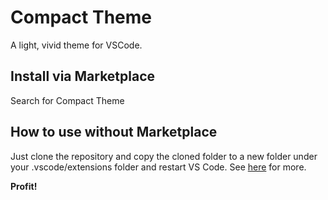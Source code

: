 # Compact Theme

A light, vivid theme for VSCode.

## Install via Marketplace
Search for Compact Theme

## How to use without Marketplace
Just clone the repository and copy the cloned folder to a new folder under your .vscode/extensions folder and restart VS Code.
See [here](https://code.visualstudio.com/Docs/customization/themes) for more.

**Profit!**